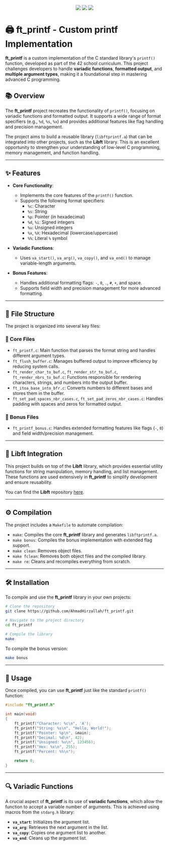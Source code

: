 <p align="center">
   <img src="https://img.shields.io/badge/ft_printf-122%2F100-brightgreen?style=flat-square"/>
   <img src="https://img.shields.io/badge/language-C-blue.svg?style=flat-square"/>
   <img src="https://img.shields.io/badge/variadic-functions-important.svg?style=flat-square"/>
</p>

# 🖨️ ft_printf - Custom printf Implementation

**ft_printf** is a custom implementation of the C standard library's `printf()` function, developed as part of the 42 school curriculum. This project challenges developers to handle **variadic functions**, **formatted output**, and **multiple argument types**, making it a foundational step in mastering advanced C programming.

## 📚 Overview

The **ft_printf** project recreates the functionality of `printf()`, focusing on variadic functions and formatted output. It supports a wide range of format specifiers (e.g., `%d`, `%s`, `%x`) and provides additional features like flag handling and precision management.

The project aims to build a reusable library (`libftprintf.a`) that can be integrated into other projects, such as the **Libft** library. This is an excellent opportunity to strengthen your understanding of low-level C programming, memory management, and function handling.

---

## ✨ Features

- **Core Functionality**:
  - Implements the core features of the `printf()` function.
  - Supports the following format specifiers:
    - `%c`: Character
    - `%s`: String
    - `%p`: Pointer (in hexadecimal)
    - `%d`, `%i`: Signed integers
    - `%u`: Unsigned integers
    - `%x`, `%X`: Hexadecimal (lowercase/uppercase)
    - `%%`: Literal `%` symbol

- **Variadic Functions**:
  - Uses `va_start()`, `va_arg()`, `va_copy()`, and `va_end()` to manage variable-length arguments.
  
- **Bonus Features**:
  - Handles additional formatting flags: `-`, `0`, `.`, `#`, `+`, and space.
  - Supports field width and precision management for more advanced formatting.

---

## 📂 File Structure

The project is organized into several key files:

### 📜 Core Files

- `ft_printf.c`: Main function that parses the format string and handles different argument types.
- `ft_flush_buffer.c`: Manages buffered output to improve efficiency by reducing system calls.
- `ft_render_char_to_buf.c`, `ft_render_str_to_buf.c`, `ft_render_nbrs_to_buf.c`: Functions responsible for rendering characters, strings, and numbers into the output buffer.
- `ft_itoa_base_into_bfr.c`: Converts numbers to different bases and stores them in the buffer.
- `ft_set_pad_spaces_nbr_cases.c`, `ft_set_pad_zeros_nbr_cases.c`: Handles padding with spaces and zeros for formatted output.

### 📜 Bonus Files

- `ft_printf_bonus.c`: Handles extended formatting features like flags (`-`, `0`) and field width/precision management.

---

## 🔗 Libft Integration

This project builds on top of the **Libft** library, which provides essential utility functions for string manipulation, memory handling, and list management. These functions are used extensively in **ft_printf** to simplify development and ensure reusability.

You can find the **Libft** repository [here](https://github.com/AhmadHirzallah/Libft).

---

## ⚙️ Compilation

The project includes a `Makefile` to automate compilation:

- `make`: Compiles the core **ft_printf** library and generates `libftprintf.a`.
- `make bonus`: Compiles the bonus implementation with extended flag support.
- `make clean`: Removes object files.
- `make fclean`: Removes both object files and the compiled library.
- `make re`: Cleans and recompiles everything from scratch.

---

## 🛠️ Installation

To compile and use the **ft_printf** library in your own projects:

```bash
# Clone the repository
git clone https://github.com/AhmadHirzallah/ft_printf.git

# Navigate to the project directory
cd ft_printf

# Compile the library
make
```

To compile the bonus version:

```bash
make bonus
```

---

## 🧪 Usage

Once compiled, you can use **ft_printf** just like the standard `printf()` function:

```c
#include "ft_printf.h"

int main(void)
{
    ft_printf("Character: %c\n", 'A');
    ft_printf("String: %s\n", "Hello, World!");
    ft_printf("Pointer: %p\n", &main);
    ft_printf("Decimal: %d\n", 42);
    ft_printf("Unsigned: %u\n", 123456);
    ft_printf("Hex: %x\n", 255);
    ft_printf("Percent: %%\n");

    return 0;
}
```

---

## 🔍 Variadic Functions

A crucial aspect of **ft_printf** is its use of **variadic functions**, which allow the function to accept a variable number of arguments. This is achieved using macros from the `stdarg.h` library:

- **`va_start`**: Initializes the argument list.
- **`va_arg`**: Retrieves the next argument in the list.
- **`va_copy`**: Copies one argument list to another.
- **`va_end`**: Cleans up the argument list.
